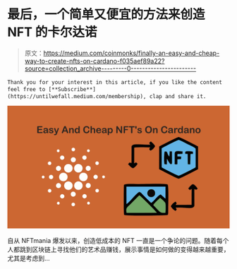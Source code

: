 # 最后，一个简单又便宜的方法来创造 NFT 的卡尔达诺

> 原文：<https://medium.com/coinmonks/finally-an-easy-and-cheap-way-to-create-nfts-on-cardano-f035aef89a22?source=collection_archive---------0----------------------->

```
Thank you for your interest in this article, if you like the content feel free to [**Subscribe**](https://untilwefall.medium.com/membership), clap and share it.
```

![](img/1e056a4edfe14b09465a55184a387b7d.png)

自从 NFTmania 爆发以来，创造低成本的 NFT 一直是一个争论的问题。随着每个人都跳到区块链上寻找他们的艺术品赚钱，展示事情是如何做的变得越来越重要，尤其是考虑到…